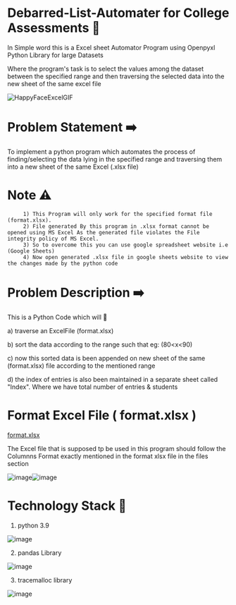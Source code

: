 # Debarred-List-Automater for College Assessments 🤖
In Simple word this is a Excel sheet Automator Program using Openpyxl Python Library for large Datasets 

Where the program's task is to select the values among the dataset between the specified range and then traversing the selected data into the new sheet of the same excel file 

![HappyFaceExcelGIF](https://user-images.githubusercontent.com/74930080/188192262-b8040bd4-65eb-41ee-a3d0-bdc98b868709.gif)

# Problem Statement ➡️
To implement a python program which automates the process of finding/selecting the data lying in the specified range and traversing them into a new sheet of the same Excel (.xlsx file) 

# Note ⚠️
         1) This Program will only work for the specified format file (format.xlsx).
         2) File generated By this program in .xlsx format cannot be opened using MS Excel As the generated file violates the File integrity policy of MS Excel.
         3) So to overcome this you can use google spreadsheet website i.e (Google Sheets) 
         4) Now open generated .xlsx file in google sheets website to view the changes made by the python code

# Problem Description ➡️ 

This is a Python Code which will 🎯

a) traverse an ExcelFile (format.xlsx)

b) sort the data according to the range such that eg: (80<x<90)

c) now this sorted data is been appended on new sheet of the same (format.xlsx) file according to the mentioned range 

d) the index of entries is also been maintained in a separate sheet called "Index". Where we have total number of entries & students

  
# Format Excel File ( format.xlsx )

[format.xlsx](https://github.com/sureshkonar/Debarred-List-Automator/files/9479612/format.xlsx)

The Excel file that is supposed tp be used in this program  should follow the Columnns Format exactly mentioned in the format xlsx file in the files section

![image](https://user-images.githubusercontent.com/74930080/188196700-c7b2c29b-d6d1-421c-a3cb-15a17fc6cdd6.png)![image](https://user-images.githubusercontent.com/74930080/188196865-01493378-9c99-4dce-babb-ddd8abd4d9a9.png)

# Technology Stack 📝

1) python 3.9 

![image](https://user-images.githubusercontent.com/74930080/188194573-760957a1-d16f-4864-a83c-89d7182206f1.png)

2) pandas Library 

![image](https://user-images.githubusercontent.com/74930080/188195478-9730bc9e-18b1-4122-b826-ea61e7a570a0.png)

3) tracemalloc library

![image](https://user-images.githubusercontent.com/74930080/188195543-f7410d53-2526-4e91-8104-508a181adc19.png)




